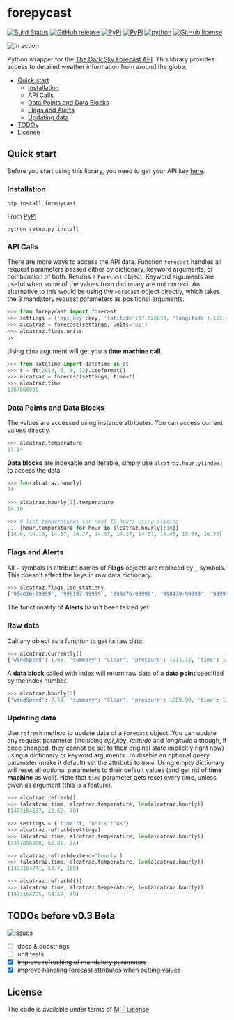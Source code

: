 # forepycast
[![Build Status](https://travis-ci.org/lukaskubis/forepycast.svg?branch=master)](https://travis-ci.org/lukaskubis/forepycast) [![GitHub release](https://img.shields.io/github/release/lukaskubis/forepycast.svg)](https://github.com/lukaskubis/forepycast/releases) [![PyPI](https://img.shields.io/pypi/v/forepycast.svg)](https://pypi.python.org/pypi/forepycast) [![PyPI](https://img.shields.io/pypi/status/forepycast.svg)](https://pypi.python.org/pypi/forepycast) [![python](https://img.shields.io/pypi/pyversions/forepycast.svg)](https://pypi.python.org/pypi/forepycast) [![GitHub license](https://img.shields.io/badge/license-MIT-lightgray.svg)](https://raw.githubusercontent.com/lukaskubis/forepycastio/master/LICENSE)

![In action](http://i.imgur.com/XfJ82jV.gif)

Python wrapper for the [The Dark Sky Forecast API](https://developer.forecast.io/docs/v2). This library provides access to detailed weather information from around the globe.

* [Quick start](#quick-start)
  * [Installation](#installation)
  * [API Calls](#api-calls)
  * [Data Points and Data Blocks](#data-points-and-data-blocks)
  * [Flags and Alerts](#flags-and-alerts)
  * [Updating data](#updating-data)
* [TODOs](#todos-before-v02)
* [License](#license)

## Quick start
Before you start using this library, you need to get your API key [here](https://developer.forecast.io).

### Installation

    pip install forepycast

From [PyPI](https://pypi.python.org/pypi/forepycast/)

    python setup.py install


### API Calls
There are more ways to access the API data. Function `forecast` handles all request parameters passed either by dictionary, keyword arguments, or combination of both. Returns a `Forecast` object. Keyword arguments are useful when some of the values from dictionary are not correct. An alternative to this would be using the `Forecast` object directly, which takes the 3 mandatory request parameters as positional arguments.

```python
>>> from forepycast import forecast
>>> settings = {'api_key':key, 'latitude':37.826833, 'longitude':-122.423186, 'units':'si'}
>>> alcatraz = forecast(settings, units='us')
>>> alcatraz.flags.units
us
```

Using `time` argument will get you a **time machine call**.

```python
>>> from datetime import datetime as dt
>>> t = dt(2013, 5, 6, 12).isoformat()
>>> alcatraz = forecast(settings, time=t)
>>> alcatraz.time
1367866800
```

### Data Points and Data Blocks
The values are accessed using instance attributes. You can access current values directly.

```python
>>> alcatraz.temperature
17.14
```

**Data blocks** are indexable and iterable, simply use `alcatraz.hourly[index]` to access the data.

```python
>>> len(alcatraz.hourly)
24

>>> alcatraz.hourly[1].temperature
14.16

>>> # list temperatures for next 10 hours using slicing
... [hour.temperature for hour in alcatraz.hourly[:10]]
[14.6, 14.16, 14.57, 14.37, 14.37, 14.37, 14.57, 14.48, 15.39, 16.35]
```

### Flags and Alerts
All `-` symbols in attribute names of **Flags** objects are replaced by `_` symbols. This doesn't affect the keys in raw data dictionary.

```python
>>> alcatraz.flags.isd_stations
['994016-99999', '998197-99999', '998476-99999', '998479-99999', '999999-23272']
```

The functionality of **Alerts** hasn't been tested yet

### Raw data
Call any object as a function to get its raw data:

```python
>>> alcatraz.currently()
{'windSpeed': 1.63, 'summary': 'Clear', 'pressure': 1011.72, 'time': 1367866800, 'apparentTemperature': 17.14, 'temperature': 17.14, 'precipType': 'rain', 'windBearing': 197, 'icon': 'clear-day'}
```

A **data block** called with index will return raw data of a **data point** specified by the index number.

```python
>>> alcatraz.hourly(2)
{'windSpeed': 2.53, 'summary': 'Clear', 'pressure': 1009.99, 'time': 1367830800, 'apparentTemperature': 14.57, 'temperature': 14.57, 'precipType': 'rain', 'windBearing': 17, 'icon': 'clear-night'}
```
### Updating data
Use `refresh` method to update data of a `Forecast` object. You can update any request parameter (including *api_key*, *latitude* and *longitude* although, if once changed, they cannot be set to their original state implicitly right now) using a dictionary or keyword arguments. To disable an optional query parameter (make it default) set the attribute to `None`. Using empty dictionary will reset all optional parameters to their default values (and get rid of **time machine** as well). Note that `time` parameter gets reset every time, unless given as argument (this is a feature).

```python
>>> alcatraz.refresh()
>>> (alcatraz.time, alcatraz.temperature, len(alcatraz.hourly))
(1473164637, 12.62, 49)

>>> settings = {'time':t, 'units':'us'}
>>> alcatraz.refresh(settings)
>>> (alcatraz.time, alcatraz.temperature, len(alcatraz.hourly))
(1367866800, 62.86, 24)

>>> alcatraz.refresh(extend='hourly')
>>> (alcatraz.time, alcatraz.temperature, len(alcatraz.hourly))
(1473164741, 54.7, 169)

>>> alcatraz.refresh({})
>>> (alcatraz.time, alcatraz.temperature, len(alcatraz.hourly))
(1473164785, 54.69, 49)
```
## TODOs before v0.3 Beta
[![Issues](https://img.shields.io/github/issues/lukaskubis/forepycast.svg)](https://github.com/lukaskubis/forepycast/issues)
- [ ] docs & docstrings
- [ ] unit tests
- [x] ~~improve refreshing of mandatory parameters~~
- [x] ~~improve handling forecast attributes when setting values~~

## License
The code is available under terms of [MIT License](https://raw.githubusercontent.com/lukaskubis/forepycastio/master/LICENSE)
